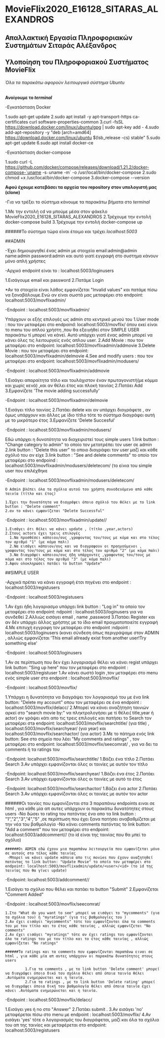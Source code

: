 # MovieFlix2020_E16128_SITARAS_ALEXANDROS

## Απαλλακτική Εργασία Πληροφοριακών Συστημάτων Σιταράς Αλέξανδρος 

## Υλοποίηση  του Πληροφοριακού Συστήματος MovieFlix 

###### Όλα τα παρακάτω αφορούν λειτουργικό σύστημα Ubuntu

**Ανοίγουμε το _terminal_**

-Εγκατάσταση Docker 

1.sudo apt-get update
2.sudo apt install -y apt-transport-https ca-certificates curl software-properties-common
3.curl -fsSL https://download.docker.com/linux/ubuntu/gpg | sudo apt-key add - 
4.sudo add-apt-repository -y "deb [arch=amd64] https://download.docker.com/linux/ubuntu $(lsb_release -cs) stable"
5.sudo apt-get update
6.sudo apt install docker-ce

-Εγκατάσταση docker-compose

1.sudo curl -L https://github.com/docker/compose/releases/download/1.21.2/docker-compose-`uname -s`-`uname -m` -o /usr/local/bin/docker-compose
2.sudo chmod +x /usr/local/bin/docker-compose
3.docker-compose --version 


**Αφού έχουμε κατεβάσει τα αρχεία του repository στον υπολογιστή μας (clone)**

-Για να τρέξει το σύστημα κάνουμε τα παρακάτω βήματα στο _terminal_

1.Με την εντολή cd να μπούμε μέσα στον φάκελο MovieFlix2020_E16128_SITARAS_ALEXANDROS
2.Τρέχουμε την εντολή docker-compose build
3.Τρέχουμε την εντολή docker-compose up

######Το σύστημα τώρα είναι έτοιμο και τρέχει _localhost:5003_

##ADMIN

-Έχει δημιουργηθεί ένας admin με στοιχεία email:admin@admin name:admin password:admin και αυτό γιατί εγγραφή στο συστημα κάνουν μόνο απλή χρήστες

-Αρχικό endpoint είναι το : localhost:5003/loginusers

  1.Εισάγουμε email και password
  2.Πατάμε Login
  
  *Αν τα στοιχεία είναι λάθος εμφανίζεται "Invalid values" και πατάμε πίσω να ξαναβάλουμε.Ενώ αν είναι σωστά μας μεταφέρει στο endpoint: localhost:5003/movflixadmin/<user>
  
-Endpoint : localhost:5003/movflixadmin/<user>
  
  Υπάρχουν οι εξής επιλογές ως admin στο κεντρικό μενού του
    1.User mode : που τον μεταφέρει στο endpoind: localhost:5003/movflix/<user>  όπου εκεί είναι το menu του απλού χρήστη ,που θα εξειγήθεί στον SIMPLE USER παρακάτω τί μπορεί να κάνεί. Αυτό υπάρχει γιατί ένας admin μπορεί να κάνει όλες τις λειτουργείς ενός απλου user.
    2.Add Movie : που τον μεταφέρει στο endpoint: localhost:5003/movflixadmin/addmovie 
    3.Delete Movie : που τον μεταφέρει στο endpoint: localhost:5003/movflixadmin/delmovie
    4.See and modify users : που τον μεταφέρει στο endpoint: localhost:5003/movflixadmin/modusers/<user>

-Endpoint : localhost:5003/movflixadmin/addmovie

  1.Εισάγει απαραίτητα τίτλο και τουλάχιστον έναν πρωταγονιστή(με κόμμα και χωρίς κενά) ,και αν θέλει έτος και πλοκή ταινίας
  2.Πατάει Add
  3.Εμφανίζετε 'The movie adding successfully'

-Endpoint : localhost:5003/movflixadmin/delmovie

  1.Εισάγει τίτλο ταινίας
  2.Πατάει delete και αν υπάρχει διαγράφετε , αν όμως υπάρχουν και άλλες με ίδιο τίτλο τότε το σύστημα διαγράφει αυτή με το μικρότερο έτος
  3.Εμφανίζετε 'Delete Succesful'
  
-Endpoint : localhost:5003/movflixadmin/modusers/<user>

  Eδώ υπάρχει η δυνατότητα να διαχειριστεί τους simple users
    1.link button : "Change category to admin" το οποίο τον μετατρέπει τον user σε admin
    2.link button : "Delete this user" το οποιο διαγράφει τον user μαζί και κάθε σχόλιό του αν είχε
    3.link button : "See and delete comments" το οποίο τον μεταφέρει στο endpoind : localhost:5003/movflixadmin/modusers/deletecom/<user> (το <user> είνια του simple user που επιλέχθηκε
    
-Endpoint : localhost:5003/movflixadmin/modusers/deletecom/<user>    
    
    Ο Admin βλέπει όλα τα σχόλια αυτού του χρήστη συνοδευόμενο από κάθε ταινία (τίτλο και έτος) 
    
    1.Έχει την δυνατότητα να διαγράψει όποιο σχόλιό του θέλει με το link button : "Delete comment"
    2.αν το κάνει εμφανίζεται "Delete Successful"

-Endpoint : localhost:5003/movflixadmin/update/<user>/<id>
  
    1.Εισάγει ότι θέλει να κάνει update , (τίτλο ,year,actors)
    2.Στους actors έχει τρεις επιλογές
      1.Να προσθέσει κάποιον/ους ,γραφοντας τον/τους με κόμα και στο τέλος τον αριθμό "1" (με κόμα παλι)
      2.Να εισάγει κάποιον/ους και να διαγραφουν οι προηγούμενοι , γραφοντας τον/τους με κόμα και στο τέλος τον αριθμό "2" (με κόμα παλι)
      3.Να διαγράψει κάποιον/ους ήδη υπάρχοντες ,γραφοντας τον/τους με κόμα και στο τέλος τον αριθμό "3" (με κόμα παλι)
    3.Αφου ολοκληρώσει πατάει το button "Update" 
    


##SIMPLE USER 

-Αρχικά πρέπει να κάνει εγγραφή έτσι πηγένει στο endpoint : localhost:5003/registusers 

-Endpoint : localhost:5003/registusers 
 
 1.Αν έχει ήδη λογαριασμο υπάρχει link button : "Log in" το οποίο τον μεταφέρει στο endpoint: ndpoint : localhost:5003/loginusers για να συνδεθεί
 2.Αλλιώς εισάγει email , name ,password
 3.Πατάει Register και αν δέν υπάρχει άλλος χρήστης με το ίδιο email πραγματοποιείτε εγγραφή 
 4.Με επιτυχή εγγραφη τον μεταφέρει στο endpoint :ndpoint : localhost:5003/loginusers (κανει σύνδεση όπως περιγράψαμε στον ADMIN , αλλιώς εμφανίζεται 'This email allready exist from another user!Try something else'
 
-Endpoint : localhost:5003/loginusers
 
 1.Αν σε περίπτωση που δεν έχει λογαριασμό θέλει να κάνει regist υπάρχει link button: "Sing up here" που τον μεταφέρει στο endpoint : localhost:5003/registuser
 1.Αν κάνει σωστό login ,τον μεταφέρει στο menu ενός simple user στο endpoint : localhost:5003/movflix/<user> 

-Endpoint : localhost:5003/movflix/<user>

  1.Υπάρχει η δυνατότητα να διαγράψει τον λογαριασμό του με ένα link button: "Delete my account" οπου τον μεταφέρει σε ένα endpoint : localhost:5003/movflix/delacc/<user>
  2.Μπορεί να κάνει αναζήτηση ταινιών αρκεί στο "search movie by:" να πληκτρολογήσει με τί θέλει( title,year ή actor) αν γράψει κάτι απο τις τρεις επιλογές και πατήσει το Search τον μεταφέρει στa endpoint: localhost:5003/movflix/searchtitle/<user> (για title) , localhost:5003/movflix/searchyear/<user> (για year) και localhost:5003/movflix/searchactor/<user> (για actor)
  3.Με το πάτημα ενός link button: See στο σημείο που λέει "My comments and ratings" , τον μεταφέρει στο endpoint: localhost:5003/movflix/seecomrat/<user>  , για να δει τα comments ή τα ratings του
  
  
-Endpoint: localhost:5003/movflix/searchtitle/<user> 
  1.Βάζει ένα τίτλο
  2.Πατάει Search
  3.Αν υπάρχει εμφανίζονται όλες οι ταινίες με αυτόν τον τίτλο 
  
-Endpoint: localhost:5003/movflix/searchyear/<user>
  1.Βάζει ένα έτος
  2.Πατάει Search
  3.Αν υπάρχει εμφανίζονται όλες οι ταινίες με αυτό το έτος
  
-Endpoint: localhost:5003/movflix/searchactor/<user> 
  1.Βάζει ένα actor
  2.Πατάει Search
  3.Αν υπάρχει εμφανίζονται όλες οι ταινίες με αυτόν τον actor
  

######Οι ταινίες που εμφανίζονται στα 3 παραπάνω endpoints ειναι σε html , για κάθε μία απ αυτες υπάρχουν οι παρακάτω δυνατότητες στους users
  -Να δώσει το rating του πατόντας ένα απο τα link button : "1","2","3","4","5" ,σε περίπτωση που έχει ξανα πατήσει αναβαθμίζεται με την νέα του βαθμολογία
  -Να κάνει comments πατόντας το link button: "Add a comment" που τον μεταφέρει στο endpoint: localhost:5003/addcomment/<user>/<id>  (το id είναι της ταινίας που θα μπεί το σχόλιο) 

    ######Οι ADMIN εδώ έχουν μια παραπάνω λειτουργεία που εμφανίζεται μόνο σε αυτούς στο τέλος κάθε ταινίας
     -Μπορεί να κάνει update κάποια απο τις movies που έχουν αναζητηθεί πατόντας το link button: "Update Movie" το οποίο τον μεταφέρει στο endpoint: localhost:5003/movflixadmin/update/<user>/<id> (το id της ταινίας που θα γίνει update)
  
  
-Endpoint: localhost:5003/addcomment/<user>/<id>
 
  1.Εισάγει το σχόλιο που θέλει και πατάει το button "Submit"
  2.Εμφανίζεται "Comment Added"


-Endpoint : localhost:5003/movflix/seecomrat/<user>

    1.Στο "What do you want to see" μπορεί να εισάγει το "mycomments" (για τα σχόλια του) ή "myratings" (για τις βαθμολογίες του ) 
    2.Αν έχει εισάγει "mycomments" τότε του εμφανίζονται όλα τα comments του με τον τίτλο και το έτος κάθε ταινίας , αλλιώς εμφανίζεται "No comments"
    2.Αν έχει εισάγει "myratings" τότε αν έχει ratings του εμφανίζονται όλα τα ratings του με τον τίτλο και το έτος κάθε ταινίας , αλλιώς εμφανίζεται "No ratings"

    ######Τα ratings και τα comments που εμφανίζονται παραπάνω ειναι σε html , για κάθε μία απ αυτες υπάρχουν οι παρακάτω δυνατότητες στους users

             1.Για τα comments , με το link button 'Delete comment' μπορεί να διαγράψει όποιο δικό του σχόλιο θέλει από όποια ταινία θέλει .Αυτόματα ενημερώνεται και η ταινία.
             2.Για τα ratings , με το link button 'Delete rating' μπορεί να διαγράψει όποια δική του βαθμολογία θέλει από όποια ταινία έχει κάνει .Αυτόματα ενημερώνεται και η ταινία.


-Endpoint : localhost:5003/movflix/delacc/<user>
 
  1.Εισάγει yes ή no στο "Answer"
  2.Πατάει submit .
  3.Αν εισάγει 'no' μεταφέρεται πίσω στο menu με endpoint : localhost:5003/movflix/<user>
  4.Αν εισάγει 'yes' τότε ο λογαριασμός του διαγράφεται, μαζί και όλα τα σχόλια του απ της ταινίες και μεταφέρεται στο endpoint: localhost:5003/registusers

